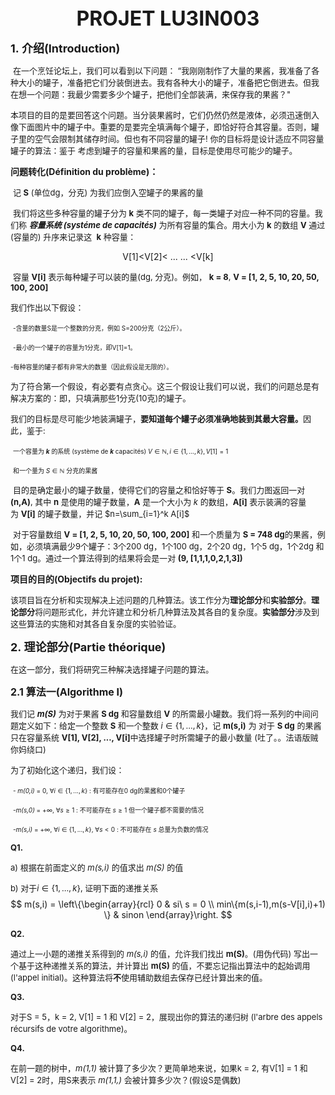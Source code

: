 <center><font size=6><b>PROJET LU3IN003</b></font></center>



<font size=4><b>1. 介绍(Introduction)</b></font>

​		<font size=2>在一个烹饪论坛上，我们可以看到以下问题：
“我刚刚制作了大量的果酱，我准备了各种大小的罐子，准备把它们分装倒进去。我有各种大小的罐子，准备把它倒进去。但我在想一个问题：我最少需要多少个罐子，把他们全部装满，来保存我的果酱？"</font>

​		<font size=2>本项目的目的是要回答这个问题。当分装果酱时，它们仍然仍然是液体，必须迅速倒入像下面图片中的罐子中。重要的是要完全填满每个罐子，即恰好符合其容量。否则，罐子里的空气会限制其储存时间。但也有不同容量的罐子!
你的目标将是设计适应不同容量罐子的算法：鉴于
考虑到罐子的容量和果酱的量，目标是使用尽可能少的罐子。</font>



<b>问题转化(Définition du problème)：</b>

​		<font size=2>记 <b>S</b> (单位dg，分克) 为我们应倒入空罐子的果酱的量</font>

​		<font size=2>我们将这些多种容量的罐子分为 <b>k</b> 类不同的罐子，每一类罐子对应一种不同的容量。我们称 <b><i>容量系统 (systéme de capacités)</i></b> 为所有容量的集合。用大小为 <b>k</b> 的数组 <b>V</b> 通过 (容量的) 升序来记录这  <b>k</b> 种容量：</font>

<center>V[1]&ltV[2]&lt ... ... &ltV[k]</center>

​		<font size=2>容量 <b>V[i]</b> 表示每种罐子可以装的量(dg, 分克)。例如， <b>k = 8</b>, <b>V = [1, 2, 5, 10, 20, 50, 100, 200]</b> </font>

<font size=2>我们作出以下假设：</font>

​				<font size=1>-含量的数量S是一个整数的分克，例如 S=200分克（2公斤）。</font>

​				<font size=1>-最小的一个罐子的容量为1分克，即V[1]=1。</font>

​				<font size=1>-每种容量的罐子都有非常大的数量（因此假设是无限的）。</font>

​		<font size=2>为了符合第一个假设，有必要有点贪心。这三个假设让我们可以说，我们的问题总是有解决方案的：即，只填满那些1分克(10克)的罐子。</font>

​		<font size=2>我们的目标是尽可能少地装满罐子，<b>要知道每个罐子必须准确地装到其最大容量。</b>因此，鉴于:</font>

​				<font size=1>一个容量为 <b><i>k</i></b> 的系统 (système de <b><i>k</i></b> capacités) $V \in \mathbb{N}, i \in \{1, ... ,k\}, V[1] = 1$</font>

​				<font size=1>和一个量为 $S \in \mathbb{N}$ 分克的果酱</font>

​		<font size=2>目的是确定最小的罐子数量，使得它们的容量之和恰好等于 <b>S</b>。我们力图返回一对 <b>(n,A)</b>, 其中 <b>n</b> 是使用的罐子数量，<b>A</b> 是一个大小为 <i>k</i> 的数组，<b>A[i]</b> 表示装满的容量为 <b>V[i]</b> 的罐子数量，并记 $n=\sum_{i=1}^k A[i]$</font>

​		<font size=2>对于容量数组 <b>V = [1, 2, 5, 10, 20, 50, 100, 200]</b> 和一个质量为 <b>S = 748 dg</b>的果酱，例如，必须填满最少9个罐子：3个200 dg，1个100 dg，2个20 dg，1个5 dg，1个2dg 和 1个1 dg。通过一个算法得到的结果将会是一对 <b>(9, [1,1,1,0,2,1,3])</b></font>



<b>项目的目的(Objectifs du projet):</b>

<font size=2>该项目旨在分析和实现解决上述问题的几种算法。该工作分为<b>理论部分</b>和<b>实验部分</b>。<b>理论部分</b>将问题形式化，并允许建立和分析几种算法及其各自的复杂度。<b>实验部分</b>涉及到这些算法的实施和对其各自复杂度的实验验证。</font>



<font size=4><b>2. 理论部分(Partie théorique)</b></font>

<font size=2>在这一部分，我们将研究三种解决选择罐子问题的算法。</font>

<font size=3><b>2.1 算法一(Algorithme I)</b></font>

<font size=2>我们记 <b><i>m(S)</i></b> 为对于果酱 <b>S dg</b> 和容量数组 <b>V</b> 的所需最小罐数。我们将一系列的中间问题定义如下：给定一个整数 <b>S</b> 和一个整数 $i \in \{1, ... , k\}$，记 <b>m(s,i)</b> 为 对于 <b>S dg</b> 的果酱只在容量系统 <b>V[1], V[2], ..., V[i]</b>中选择罐子时所需罐子的最小数量 (吐了。。法语版贼你妈绕口)</font>

<font size=2>为了初始化这个递归，我们设：</font>

​	<font size=1>- <i>m(0,i)</i> = 0, $\forall i \in \{1, ... ,k\}$ : 有可能存在0 dg的果酱和0个罐子</font>

​	<font size=1>-<i>m(s,0)</i> = $+\infty$, $\forall s \geq 1$ : 不可能存在 $s \ge 1$ 但一个罐子都不需要的情况</font>

​	<font size=1>-<i>m(s,i)</i> = $+\infty$, $\forall i \in \{1, ... ,k \}$, $\forall s < 0$ : 不可能存在 $s$ 总量为负数的情况</font>

<font size=2><b>Q1.</b></font>

<font size=2>a) 根据在前面定义的 <i>m(s,i)</i> 的值求出 <i>m(S)</i> 的值</font>

<font size=2>b) 对于$i \in \{1, ... , k \}$, 证明下面的递推关系</font>
$$
m(s,i) = \left\{\begin{array}{rcl}
0 & si\ s = 0 \\
min\{m(s,i-1),m(s-V[i],i)+1) \} & sinon
\end{array}\right.
$$


<font size=2><b>Q2.</b></font>

<font size = 2>通过上一小题的递推关系得到的 <i>m(s,i)</i> 的值，允许我们找出 <b>m(S)</b>。(用伪代码) 写出一个基于这种递推关系的算法，并计算出 <b>m(S)</b> 的值，不要忘记指出算法中的起始调用(l'appel initial)。这种算法将<b>不</b>使用辅助数组去保存已经计算出来的值。</font>



<font size=2><b>Q3.</b></font>

<font size = 2>对于S = 5，k = 2, V[1] = 1 和 V[2] = 2，展现出你的算法的递归树 (l'arbre des appels récursifs de votre algorithme)。</font>



<font size=2><b>Q4.</b></font>

<font size = 2>在前一题的树中，<i>m(1,1)</i> 被计算了多少次？更简单地来说，如果k = 2, 有V[1] = 1 和 V[2] = 2时，用S来表示 <i>m(1,1,)</i> 会被计算多少次？(假设S是偶数)</font>

